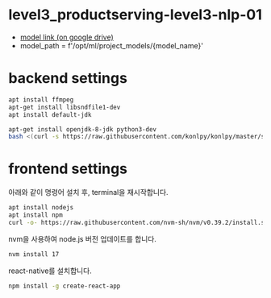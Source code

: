 # level3_productserving-level3-nlp-01

- [model link (on google drive)](https://drive.google.com/drive/folders/1peLB2-ngf8pYgyrgf545q1Ml-ReBHLiL?usp=sharing)
- model_path = f'/opt/ml/project_models/{model_name}'

# backend settings

```bash
apt install ffmpeg
apt-get install libsndfile1-dev
apt install default-jdk

apt-get install openjdk-8-jdk python3-dev 
bash <(curl -s https://raw.githubusercontent.com/konlpy/konlpy/master/scripts/mecab.sh)
```

# frontend settings

아래와 같이 명령어 설치 후, terminal을 재시작합니다.
```bash
apt install nodejs
apt install npm
curl -o- https://raw.githubusercontent.com/nvm-sh/nvm/v0.39.2/install.sh | bash
```

nvm을 사용하여 node.js 버전 업데이트를 합니다.
```bash
nvm install 17
```

react-native를 설치합니다.
```bash
npm install -g create-react-app
```
